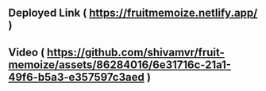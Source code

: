 
## Deployed Link ( https://fruitmemoize.netlify.app/ )


## Video ( https://github.com/shivamvr/fruit-memoize/assets/86284016/6e31716c-21a1-49f6-b5a3-e357597c3aed )

